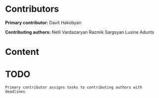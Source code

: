   # Contributors
  **Primary contributor:** Davit Hakobyan
  
  **Contributing authors:** Nelli Vardazaryan Razmik Sargsyan Lusine Adunts
  
  # Content
  
  # TODO
    Primary contributor assigns tasks to contributing authors with deadlines
 
